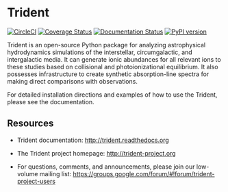 # Trident

[![CircleCI](https://circleci.com/gh/trident-project/trident/tree/main.svg?style=svg)](https://circleci.com/gh/trident-project/trident/tree/main)
[![Coverage Status](https://coveralls.io/repos/github/trident-project/trident/badge.svg?branch=main)](https://coveralls.io/github/trident-project/trident?branch=main)
[![Documentation Status](https://readthedocs.org/projects/trident/badge/?version=latest)](http://trident.readthedocs.io/en/latest/?badge=latest)
[![PyPI version](https://badge.fury.io/py/trident.svg)](https://badge.fury.io/py/trident)

Trident is an open-source Python package for analyzing astrophysical
hydrodynamics simulations of the interstellar, circumgalactic, and
intergalactic media.  It can generate ionic abundances for all relevant ions
to these studies based on collisional and photoionizational equilibrium.
It also possesses infrastructure to create synthetic absorption-line spectra
for making direct comparisons with observations.

For detailed installation directions and examples of how to use the Trident,
please see the documentation.

## Resources

 * Trident documentation: http://trident.readthedocs.org

 * The Trident project homepage: http://trident-project.org

 * For questions, comments, and announcements, please join our low-volume mailing list: https://groups.google.com/forum/#!forum/trident-project-users
